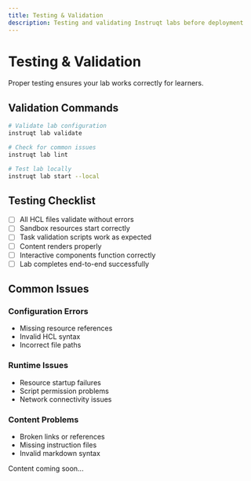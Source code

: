 ```yaml
---
title: Testing & Validation
description: Testing and validating Instruqt labs before deployment
---
```


# Testing & Validation

Proper testing ensures your lab works correctly for learners.

## Validation Commands

```bash
# Validate lab configuration
instruqt lab validate

# Check for common issues
instruqt lab lint

# Test lab locally
instruqt lab start --local
```

## Testing Checklist

- [ ] All HCL files validate without errors
- [ ] Sandbox resources start correctly
- [ ] Task validation scripts work as expected
- [ ] Content renders properly
- [ ] Interactive components function correctly
- [ ] Lab completes end-to-end successfully

## Common Issues

### Configuration Errors
- Missing resource references
- Invalid HCL syntax
- Incorrect file paths

### Runtime Issues
- Resource startup failures
- Script permission problems
- Network connectivity issues

### Content Problems
- Broken links or references
- Missing instruction files
- Invalid markdown syntax

Content coming soon...